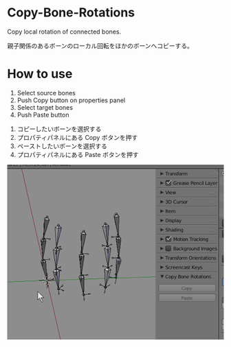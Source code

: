 # Copy-Bone-Rotations
Copy local rotation of connected bones.  

親子関係のあるボーンのローカル回転をほかのボーンへコピーする。

# How to use
1. Select source bones
1. Push Copy button on properties panel
1. Select target bones
1. Push Paste button

[]()
1. コピーしたいボーンを選択する
1. プロパティパネルにある Copy ボタンを押す
1. ペーストしたいボーンを選択する
1. プロパティパネルにある Paste ボタンを押す

![](https://github.com/dskjal/Copy-Bone-Rotations/blob/master/how-to-use.gif)
